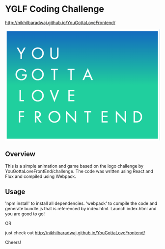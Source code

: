 # YGLF Coding Challenge

http://nikhilbaradwaj.github.io/YouGottaLoveFrontend/

![frame](/frame.png)

## Overview
This is a simple animation and game based on the logo challenge by YouGottaLoveFrontEnd/challenge.
The code was written using React and Flux and compiled using Webpack.

## Usage
'npm install' to install all dependencies. 
'webpack' to compile the code and generate bundle.js that is referenced by index.html. 
Launch index.html and you are good to go!

OR

just check out http://nikhilbaradwaj.github.io/YouGottaLoveFrontend/

Cheers!
